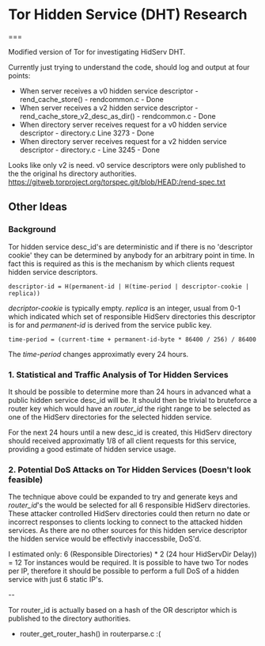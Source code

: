# Tor Hidden Service (DHT) Research
===

Modified version of Tor for investigating HidServ DHT.

Currently just trying to understand the code, should log and output at four points:
* When server receives a v0 hidden service descriptor - rend_cache_store() - rendcommon.c - Done
* When server receives a v2 hidden service descriptor - rend_cache_store_v2_desc_as_dir() - rendcommon.c - Done
* When directory server receives request for a v0 hidden service descriptor - directory.c Line 3273 - Done
* When directory server receives request for a v2 hidden service descriptor - directory.c - Line 3245 - Done

Looks like only v2 is need. v0 service descriptors were only published to the the original hs directory authorities. 
https://gitweb.torproject.org/torspec.git/blob/HEAD:/rend-spec.txt

## Other Ideas

### Background
Tor hidden service desc_id's are deterministic and if there is no 'descriptor cookie' they can be determined 
by anybody for an arbitrary point in time. In fact this is required as this is the mechanism by which clients request
hidden service descriptors.

    descriptor-id = H(permanent-id | H(time-period | descriptor-cookie | replica))

*decriptor-cookie* is typically empty. *replica* is an integer, usual from 0-1 which indicated which set of 
responsible HidServ directories this descriptor is for and *permanent-id* is derived from the service public key.

    time-period = (current-time + permanent-id-byte * 86400 / 256) / 86400

The *time-period* changes approximatly every 24 hours.

### 1. Statistical and Traffic Analysis of Tor Hidden Services
It should be possible to determine more than 24 hours in advanced what a public hidden service desc_id will be. 
It should then be trivial to bruteforce a router key which would have an *router_id* the right range to be selected as 
one of the HidServ directories for the selected hidden service.

For the next 24 hours until a new desc_id is created, this HidServ directory should received approximatly 1/8 of all
client requests for this service, providing a good estimate of hidden service usage.
  
### 2. Potential DoS Attacks on Tor Hidden Services (Doesn't look feasible)
The technique above could be expanded to try and generate keys and *router_id*'s the would be selected for all 6
responsible HidServ directories. These attacker controlled HidServ directories could then return no date or incorrect
responses to clients locking to connect to the attacked hidden services. As there are no other sources for this 
hidden service descriptor the hidden service would be effectivly inaccessbile, DoS'd.

I estimated only: 6 (Responsible Directories) * 2 (24 hour HidServDir Delay)) = 12 Tor instances would be required.
It is possible to have two Tor nodes per IP, therefore it should be possible to perform a full DoS of a hidden service
with just 6 static IP's.

--

Tor router_id is actually based on a hash of the OR descriptor which is published to the directory authorities. 
- router_get_router_hash() in routerparse.c :(
